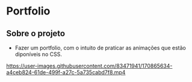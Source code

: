 # Portfolio
## Sobre o projeto
 - Fazer um portfolio, com o intuito de praticar as animações que estão diponíveis no CSS.



https://user-images.githubusercontent.com/83471941/170865634-a4ceb824-61de-499f-a27c-5a735cabd7f8.mp4


